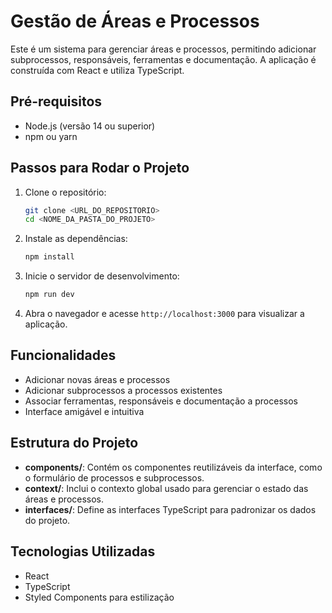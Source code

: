 # Gestão de Áreas e Processos

Este é um sistema para gerenciar áreas e processos, permitindo adicionar subprocessos, responsáveis, ferramentas e documentação. A aplicação é construída com React e utiliza TypeScript.

## Pré-requisitos

- Node.js (versão 14 ou superior)
- npm ou yarn

## Passos para Rodar o Projeto

1. Clone o repositório:

    ```bash
    git clone <URL_DO_REPOSITORIO>
    cd <NOME_DA_PASTA_DO_PROJETO>
    ```

2. Instale as dependências:

    ```bash
    npm install
    ```

3. Inicie o servidor de desenvolvimento:

    ```bash
    npm run dev
    ```

4. Abra o navegador e acesse `http://localhost:3000` para visualizar a aplicação.

## Funcionalidades

- Adicionar novas áreas e processos
- Adicionar subprocessos a processos existentes
- Associar ferramentas, responsáveis e documentação a processos
- Interface amigável e intuitiva

## Estrutura do Projeto

- **components/**: Contém os componentes reutilizáveis da interface, como o formulário de processos e subprocessos.
- **context/**: Inclui o contexto global usado para gerenciar o estado das áreas e processos.
- **interfaces/**: Define as interfaces TypeScript para padronizar os dados do projeto.

## Tecnologias Utilizadas

- React
- TypeScript
- Styled Components para estilização



